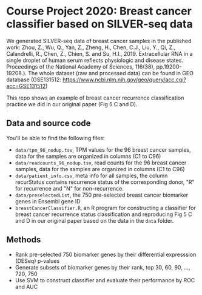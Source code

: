 # Course Project 2020: Breast cancer classifier based on SILVER-seq data

We generated SILVER-seq data of breast cancer samples in the published work: Zhou, Z., Wu, Q., Yan, Z., Zheng, H., Chen, C.J., Liu, Y., Qi, Z., Calandrelli, R., Chen, Z., Chien, S. and Su, H.I., 2019. Extracellular RNA in a single droplet of human serum reflects physiologic and disease states. Proceedings of the National Academy of Sciences, 116(38), pp.19200-19208.). The whole dataset (raw and processed data) can be found in GEO database (GSE131512: https://www.ncbi.nlm.nih.gov/geo/query/acc.cgi?acc=GSE131512)

This repo shows an example of breast cancer recurrence classification practice we did in our original paper (Fig 5 C and D).


## Data and source code

You'll be able to find the following files:

- `data/tpm_96_nodup.tsv`, TPM values for the 96 breast cancer samples, data for the samples are organized in columns (C1 to C96)
- `data/readcounts_96_nodup.tsv`, read counts for the 96 breast cancer samples, data for the samples are organized in columns (C1 to C96)
- `data/patient_info.csv`, meta info for all samples, the column recurStatus contains recurrence status of the corresponding donor, "R" for recurrence and "N" for non-recurrence.
- `data/preselectedList`, the 750 pre-selected breast cancer biomarker genes in Ensembl gene ID
- `breastCancerClassifier.R`, an R program for constructing a classifier for breast cancer recurrence status classification and reproducing Fig 5 C and D in our original paper based on the data in the `data` folder.


## Methods

- Rank pre-selected 750 biomarker genes by their differential expresssion (DESeq) p-values
- Generate subsets of biomarker genes by their rank, top 30, 60, 90, ..., 720, 750
- Use SVM to construct classifier and evaluate their performance by ROC and AUC



